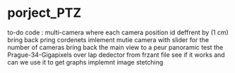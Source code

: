 # porject_PTZ
to-do code :
multi-camera where each camera position id deffrent by (1 cm)
bring back pring cordenets 
imlement mutie camera with slider for the number of cameras 
bring back the main view to a peur panoramic 
test the Prague-34-Gigapixels
over lap dedector from frzant file see if it works and can we use it to get graphs
implemnt image stetching
